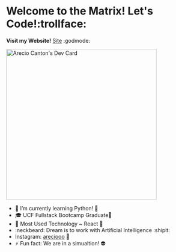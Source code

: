 # Welcome to the Matrix! Let's Code!:trollface:
**Visit my Website!**
[Site](https://areciocodes.com/) :godmode:
<!--**Arecio3/Arecio3** is a ✨ _special_ ✨ repository because its `README.md` (this file) appears on your GitHub profile.-->

<a href="https://app.daily.dev/Arecio3"><img src="https://api.daily.dev/devcards/d4df957857aa4640bcffbbfb323bcedf.png?r=3af" width="400" alt="Arecio Canton's Dev Card"/></a>

- 🌱 I’m currently learning Python! :snake:
- :mortar_board: UCF Fullstack Bootcamp Graduate:yellow_heart:
- :crystal_ball: Most Used Technology ~ React :crystal_ball:
- :neckbeard: Dream is to work with Artificial Intelligence :shipit:
- Instagram: [areciooo](https://www.instagram.com/areciooo/) :pushpin:
- ⚡ Fun fact: We are in a simualtion! :alien:

